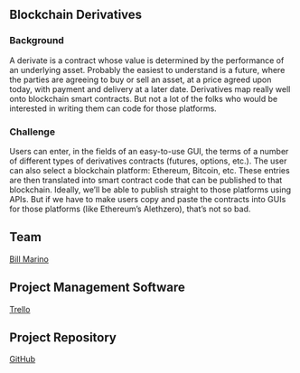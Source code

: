 Blockchain Derivatives
--------

### Background
A derivate is a contract whose value is determined by the performance of an underlying asset. Probably the easiest to understand is a future, where the parties are agreeing to buy or sell an asset, at a price agreed upon today, with payment and delivery at a later date. Derivatives map really well onto blockchain smart contracts. But not a lot of the folks who would be interested in writing them can code for those platforms. 

### Challenge
Users can enter, in the fields of an easy-to-use GUI, the terms of a number of different types of derivatives contracts (futures, options, etc.). The user can also select a blockchain platform: Ethereum, Bitcoin, etc. These entries are then translated into smart contract code that can be published to that blockchain. Ideally, we’ll be able to publish straight to those platforms using APIs. But if we have to make users copy and paste the contracts into GUIs for those platforms (like Ethereum’s Alethzero), that’s not so bad. 

## Team
[Bill Marino](../people/bill-marino.md)

## Project Management Software
[Trello](https://trello.com/b/vJx6gQBC)

## Project Repository
[GitHub](https://github.com/billmarino2/blockchain-derivatives)

